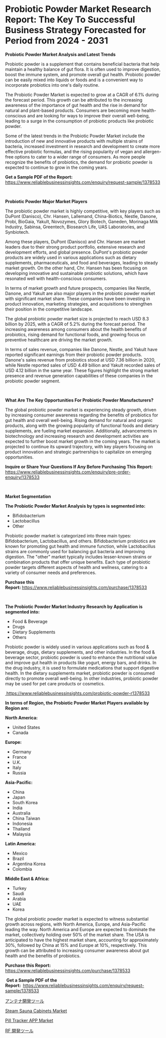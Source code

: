 <p><h1>Probiotic Powder Market Research Report: The Key To Successful Business Strategy Forecasted for Period from 2024 - 2031</h1></p><p><strong>Probiotic Powder Market Analysis and Latest Trends</strong></p>
<p><p>Probiotic powder is a supplement that contains beneficial bacteria that help maintain a healthy balance of gut flora. It is often used to improve digestion, boost the immune system, and promote overall gut health. Probiotic powder can be easily mixed into liquids or foods and is a convenient way to incorporate probiotics into one's daily routine.</p><p>The Probiotic Powder Market is expected to grow at a CAGR of 6.1% during the forecast period. This growth can be attributed to the increasing awareness of the importance of gut health and the rise in demand for natural and plant-based products. Consumers are becoming more health-conscious and are looking for ways to improve their overall well-being, leading to a surge in the consumption of probiotic products like probiotic powder.</p><p>Some of the latest trends in the Probiotic Powder Market include the introduction of new and innovative products with multiple strains of bacteria, increased investment in research and development to create more effective probiotic formulas, and the rising popularity of vegan and allergen-free options to cater to a wider range of consumers. As more people recognize the benefits of probiotics, the demand for probiotic powder is expected to continue to grow in the coming years.</p></p>
<p><strong>Get a Sample PDF of the Report:&nbsp;</strong> <a href="https://www.reliablebusinessinsights.com/enquiry/request-sample/1378533">https://www.reliablebusinessinsights.com/enquiry/request-sample/1378533</a></p>
<p>&nbsp;</p>
<p><strong>Probiotic Powder Major Market Players</strong></p>
<p><p>The probiotic powder market is highly competitive, with key players such as DuPont (Danisco), Chr. Hansen, Lallemand, China-Biotics, Nestle, Danone, Probi, BioGaia, Yakult, Novozymes, Glory Biotech, Ganeden, Morinaga Milk Industry, Sabinsa, Greentech, Biosearch Life, UAS Laboratories, and Synbiotech.</p><p>Among these players, DuPont (Danisco) and Chr. Hansen are market leaders due to their strong product portfolio, extensive research and development efforts, and global presence. DuPont's probiotic powder products are widely used in various applications such as dietary supplements, pharmaceuticals, and food and beverages, leading to steady market growth. On the other hand, Chr. Hansen has been focusing on developing innovative and sustainable probiotic solutions, which have resonated well with health-conscious consumers.</p><p>In terms of market growth and future prospects, companies like Nestle, Danone, and Yakult are also major players in the probiotic powder market with significant market share. These companies have been investing in product innovation, marketing strategies, and acquisitions to strengthen their position in the competitive landscape.</p><p>The global probiotic powder market size is projected to reach USD 8.3 billion by 2025, with a CAGR of 5.2% during the forecast period. The increasing awareness among consumers about the health benefits of probiotics, rising demand for functional foods, and growing focus on preventive healthcare are driving the market growth.</p><p>In terms of sales revenue, companies like Danone, Nestle, and Yakult have reported significant earnings from their probiotic powder products. Danone's sales revenue from probiotics stood at USD 7.36 billion in 2020, while Nestle reported sales of USD 4.49 billion and Yakult recorded sales of USD 4.12 billion in the same year. These figures highlight the strong market presence and revenue generation capabilities of these companies in the probiotic powder segment.</p></p>
<p>&nbsp;</p>
<p><strong>What Are The Key Opportunities For Probiotic Powder Manufacturers?</strong></p>
<p><p>The global probiotic powder market is experiencing steady growth, driven by increasing consumer awareness regarding the benefits of probiotics for gut health and overall well-being. Rising demand for natural and organic products, along with the growing popularity of functional foods and dietary supplements, are fueling market expansion. Additionally, advancements in biotechnology and increasing research and development activities are expected to further boost market growth in the coming years. The market is projected to continue its upward trajectory, with key players focusing on product innovation and strategic partnerships to capitalize on emerging opportunities.</p></p>
<p><strong>Inquire or Share Your Questions If Any Before Purchasing This Report:</strong> <a href="https://www.reliablebusinessinsights.com/enquiry/pre-order-enquiry/1378533">https://www.reliablebusinessinsights.com/enquiry/pre-order-enquiry/1378533</a></p>
<p>&nbsp;</p>
<p><strong>Market Segmentation</strong></p>
<p><strong>The Probiotic Powder Market Analysis by types is segmented into:</strong></p>
<p><ul><li>Bifidobacterium</li><li>Lactobacillus</li><li>Other</li></ul></p>
<p><p>Probiotic powder market is categorized into three main types: Bifidobacterium, Lactobacillus, and others. Bifidobacterium probiotics are known for promoting gut health and immune function, while Lactobacillus strains are commonly used for balancing gut bacteria and improving digestion. The "other" market typically includes lesser-known strains or combination products that offer unique benefits. Each type of probiotic powder targets different aspects of health and wellness, catering to a variety of consumer needs and preferences.</p></p>
<p><strong>Purchase this Report:&nbsp;</strong><a href="https://www.reliablebusinessinsights.com/purchase/1378533">https://www.reliablebusinessinsights.com/purchase/1378533</a></p>
<p>&nbsp;</p>
<p><strong>The Probiotic Powder Market Industry Research by Application is segmented into:</strong></p>
<p><ul><li>Food & Beverage</li><li>Drugs</li><li>Dietary Supplements</li><li>Others</li></ul></p>
<p><p>Probiotic powder is widely used in various applications such as food & beverage, drugs, dietary supplements, and other industries. In the food & beverage sector, probiotic powder is used to enhance the nutritional value and improve gut health in products like yogurt, energy bars, and drinks. In the drug industry, it is used to formulate medications that support digestive health. In the dietary supplements market, probiotic powder is consumed directly to promote overall well-being. In other industries, probiotic powder may be used for pet care products or cosmetics.</p></p>
<p><a href="https://www.reliablebusinessinsights.com/probiotic-powder-r1378533">&nbsp;https://www.reliablebusinessinsights.com/probiotic-powder-r1378533</a></p>
<p><strong>In terms of Region, the Probiotic Powder Market Players available by Region are:</strong></p>
<p>
    <p> <strong> North America: </strong>
        <ul>
            <li>United States</li>
            <li>Canada</li>
        </ul>
        </p> 
    <p> <strong> Europe: </strong>
        <ul>
            <li>Germany</li>
            <li>France</li>
            <li>U.K.</li>
            <li>Italy</li>
            <li>Russia</li>
        </ul>
        </p> 
    <p> <strong> Asia-Pacific: </strong>
        <ul>
            <li>China</li>
            <li>Japan</li>
            <li>South Korea</li>
            <li>India</li>
            <li>Australia</li>
            <li>China Taiwan</li>
            <li>Indonesia</li>
            <li>Thailand</li>
            <li>Malaysia</li>
        </ul>
        </p> 
    <p> <strong> Latin America: </strong>
        <ul>
            <li>Mexico</li>
            <li>Brazil</li>
            <li>Argentina Korea</li>
            <li>Colombia</li>
        </ul>
        </p> 
    <p> <strong> Middle East & Africa: </strong>
        <ul>
            <li>Turkey</li>
            <li>Saudi</li>
            <li>Arabia</li>
            <li>UAE</li>
            <li>Korea</li>
        </ul>
    </p>
    </p>
<p><p>The global probiotic powder market is expected to witness substantial growth across regions, with North America, Europe, and Asia-Pacific leading the way. North America and Europe are expected to dominate the market, collectively holding over 50% of the market share. The USA is anticipated to have the highest market share, accounting for approximately 30%, followed by China at 15% and Europe at 10%, respectively. This growth can be attributed to increasing consumer awareness about gut health and the benefits of probiotics.</p></p>
<p><strong>Purchase this Report: </strong><a href="https://www.reliablebusinessinsights.com/purchase/1378533">https://www.reliablebusinessinsights.com/purchase/1378533</a></p>
<p>&nbsp;<strong>Get a Sample PDF of the Report:&nbsp;&nbsp;</strong><a href="https://www.reliablebusinessinsights.com/enquiry/request-sample/1378533">https://www.reliablebusinessinsights.com/enquiry/request-sample/1378533</a></p>
<p><strong></strong></p>
<p><p><a href="https://github.com/dawson566/Market-Research-Report-List-2/blob/main/6977617177315.md">アンテナ開発ツール</a></p><p><a href="https://github.com/alexcrou8/Market-Research-Report-List-1/blob/main/steam-sauna-cabinets-market.md">Steam Sauna Cabinets Market</a></p><p><a href="https://github.com/thereveren80/Market-Research-Report-List-1/blob/main/pill-tracker-app-market.md">Pill Tracker APP Market</a></p><p><a href="https://github.com/DeonBoer2023/Market-Research-Report-List-2/blob/main/8285791177316.md">RF 開発ツール</a></p></p>
